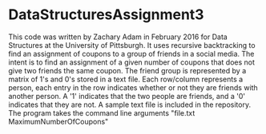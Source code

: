 # DataStructuresAssignment3
This code was written by Zachary Adam in February 2016 for Data Structures at the University of Pittsburgh. It uses recursive 
backtracking to find an assignment of coupons to a group of friends in a social media. The intent is to find an assignment of a given 
number of coupons that does not give two friends the same coupon. The friend group is represented by a matrix of 1's and 0's stored in 
a text file. Each row/column represents a person, each entry in the row indicates whether or not they are friends with another person. A
'1' indicates that the two people are friends, and a '0' indicates that they are not. A sample text file is included in the repository. 
The program takes the command line arguments "file.txt MaximumNumberOfCoupons"

